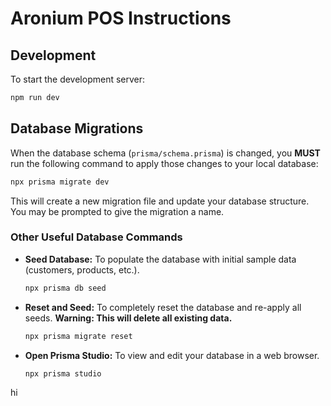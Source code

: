 # Aronium POS Instructions

## Development

To start the development server:

```bash
npm run dev
```

## Database Migrations

When the database schema (`prisma/schema.prisma`) is changed, you **MUST** run the following command to apply those changes to your local database:

```bash
npx prisma migrate dev
```

This will create a new migration file and update your database structure. You may be prompted to give the migration a name.

### Other Useful Database Commands

- **Seed Database:** To populate the database with initial sample data (customers, products, etc.).
  ```bash
  npx prisma db seed
  ```

- **Reset and Seed:** To completely reset the database and re-apply all seeds. **Warning: This will delete all existing data.**
  ```bash
  npx prisma migrate reset
  ```

- **Open Prisma Studio:** To view and edit your database in a web browser.
  ```bash
  npx prisma studio
  ```
hi